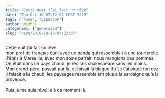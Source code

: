 ```yaml
---
title: "Cette nuit j’ai fait un rêve"
date: "Thu Oct 10 07:12:07 CEST 2019"
tags: ["reve", "pipotron"]
author: m1ch3l
categories: ["generated"]
slug: "reve/2019-10-10-07:12:07"
---
```


Cette nuit j’ai fait un rêve<br>
mon prof de français était avec un panda qui ressemblait à une tourterelle.<br>
J’étais à Marseille, avec mon sosie parfait, nous mangions des pommes.<br>
On était dans un pays chaud, je récitais shakespeare sans les mains.<br>
Mon grand-père, passait par là, et faisait la blague du 'je t’ai piqué ton nez'<br>
Il faisait très chaud, les paysages ressemblaient plus a la sardaigne qu’a la provence.<br>
<br>
Puis je me suis réveillé à ce moment là.<br>
<br>
